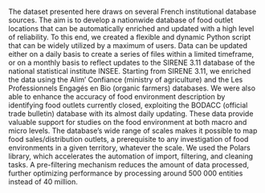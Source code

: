 
The dataset presented here draws on several French institutional database sources. The aim is to develop a nationwide database of food outlet locations 
that can be automatically enriched and updated with a high level of reliability. To this end, we created a flexible and dynamic Python script that can be widely utilized by a maximum of users.
Data can be updated either on a daily basis to create a series of files within a limited timeframe, 
or on a monthly basis to reflect updates to the SIRENE 3.11 database of the national statistical institute INSEE. Starting from SIRENE 3.11, 
we enriched the data using the Alim’ Confiance (ministry of agriculture) and the Les Professionnels Engagés en Bio (organic farmers) databases. 
We were also able to enhance the accuracy of food environment description 
by identifying food outlets currently closed, exploiting the BODACC (official trade bulletin) 
database with its almost daily updating. These data provide valuable support for studies on the food environment at both macro and micro levels. 
The database’s wide range of scales makes it possible to map food sales/distribution outlets, 
a prerequisite to any investigation of food environments in a given territory, whatever the scale.
We used the Polars library, which accelerates the automation of import, filtering, and cleaning tasks. 
A pre-filtering mechanism reduces the amount of data processed, further optimizing performance by processing around 500 000 entities instead of 40 million.
